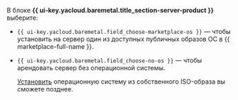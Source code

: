 В блоке **{{ ui-key.yacloud.baremetal.title_section-server-product }}** выберите:
  
* `{{ ui-key.yacloud.baremetal.field_choose-marketplace-os }}` — чтобы установить на сервер один из доступных публичных образов ОС в {{ marketplace-full-name }}.
* `{{ ui-key.yacloud.baremetal.field_choose-no-os }}` — чтобы арендовать сервер без операционной системы.

    [Установить](../../../baremetal/operations/servers/reinstall-os-from-own-image.md) операционную систему из собственного ISO-образа вы сможете позднее.
